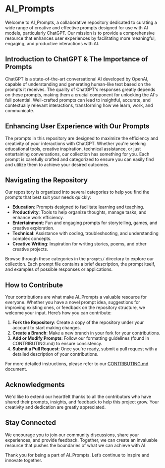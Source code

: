 # AI_Prompts

Welcome to AI_Prompts, a collaborative repository dedicated to curating a wide range of creative and effective prompts designed for use with AI models, particularly ChatGPT. Our mission is to provide a comprehensive resource that enhances user experiences by facilitating more meaningful, engaging, and productive interactions with AI.

## Introduction to ChatGPT & The Importance of Prompts

ChatGPT is a state-of-the-art conversational AI developed by OpenAI, capable of understanding and generating human-like text based on the prompts it receives. The quality of ChatGPT's responses greatly depends on these prompts, making them a crucial component for unlocking the AI's full potential. Well-crafted prompts can lead to insightful, accurate, and contextually relevant interactions, transforming how we learn, work, and communicate.

## Enhancing User Experience with Our Prompts

The prompts in this repository are designed to maximize the efficiency and creativity of your interactions with ChatGPT. Whether you're seeking educational tools, creative inspiration, technical assistance, or just entertaining conversations, our collection has something for you. Each prompt is carefully crafted and categorized to ensure you can easily find and utilize them to achieve your desired outcomes.

## Navigating the Repository

Our repository is organized into several categories to help you find the prompts that best suit your needs quickly:

- **Education**: Prompts designed to facilitate learning and teaching.
- **Productivity**: Tools to help organize thoughts, manage tasks, and enhance work efficiency.
- **Entertainment**: Fun and engaging prompts for storytelling, games, and creative exploration.
- **Technical**: Assistance with coding, troubleshooting, and understanding complex concepts.
- **Creative Writing**: Inspiration for writing stories, poems, and other creative projects.

Browse through these categories in the `prompts/` directory to explore our collection. Each prompt file contains a brief description, the prompt itself, and examples of possible responses or applications.

## How to Contribute

Your contributions are what make AI_Prompts a valuable resource for everyone. Whether you have a novel prompt idea, suggestions for improving existing ones, or feedback on the repository structure, we welcome your input. Here’s how you can contribute:

1. **Fork the Repository**: Create a copy of the repository under your account to start making changes.
2. **Create a Branch**: Make a new branch in your fork for your contributions.
3. **Add or Modify Prompts**: Follow our formatting guidelines (found in CONTRIBUTING.md) to ensure consistency.
4. **Submit a Pull Request**: Once you're ready, submit a pull request with a detailed description of your contributions.

For more detailed instructions, please refer to our [CONTRIBUTING.md](CONTRIBUTING.md) document.

## Acknowledgments

We'd like to extend our heartfelt thanks to all the contributors who have shared their prompts, insights, and feedback to help this project grow. Your creativity and dedication are greatly appreciated.

## Stay Connected

We encourage you to join our community discussions, share your experiences, and provide feedback. Together, we can create an invaluable resource that pushes the boundaries of what we can achieve with AI.

Thank you for being a part of AI_Prompts. Let’s continue to inspire and innovate together.
